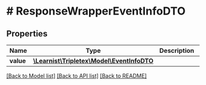 # # ResponseWrapperEventInfoDTO

## Properties

Name | Type | Description | Notes
------------ | ------------- | ------------- | -------------
**value** | [**\Learnist\Tripletex\Model\EventInfoDTO**](EventInfoDTO.md) |  | [optional]

[[Back to Model list]](../../README.md#models) [[Back to API list]](../../README.md#endpoints) [[Back to README]](../../README.md)
